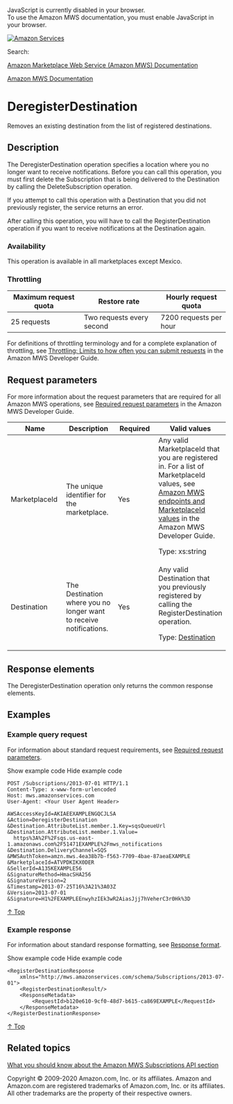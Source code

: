 <div id="MWSDX_noscript">

JavaScript is currently disabled in your browser.  
To use the Amazon MWS documentation, you must enable JavaScript in your
browser.

</div>

<div id="MWSDX_divtop">

[![Amazon
Services](https://images-na.ssl-images-amazon.com/images/G/08/mwsportal/fr_FR/amazonservices.gif "Amazon Services")](http://services.amazon.fr)

<div id="MWSDX_search">

<span id="MWSDX_searchlbl">Search:</span>

</div>

  
<span id="MWSDX_titlebar">[Amazon Marketplace Web Service (Amazon MWS)
Documentation](https://developer.amazonservices.fr/gp/mws/docs.html)</span>

</div>

<div id="MWSDX_divbottom">

<div id="MWSDX_divleft">

<div id="MWSDX_toc">

</div>

</div>

<div id="MWSDX_divright">

<div id="MWSDX_content">

<span id="MWSDX_breadcrumbs">[Amazon MWS
Documentation](https://developer.amazonservices.fr/gp/mws/docs.html)</span>

<div id="Subscriptions_DeregisterDestination" class="nested0">

# DeregisterDestination

<span class="ph">Removes an existing destination from the list of
registered destinations.</span>

<div id="Description" class="topic concept nested1">

## Description

<div class="body conbody">

The <span class="keyword apiname">DeregisterDestination</span> operation
specifies a location where you no longer want to receive notifications.
Before you can call this operation, you must first delete the <span
class="keyword parmname">Subscription</span> that is being delivered to
the <span class="keyword parmname">Destination</span> by calling the
<span class="keyword apiname">DeleteSubscription</span> operation.

If you attempt to call this operation with a <span
class="keyword parmname">Destination</span> that you did not previously
register, the service returns an error.

After calling this operation, you will have to call the <span
class="keyword apiname">RegisterDestination</span> operation if you want
to receive notifications at the <span
class="keyword parmname">Destination</span> again.

<div class="section">

### Availability

This operation is available in all marketplaces except Mexico.

</div>

<div class="section">

### Throttling

<div class="tablenoborder">

| Maximum request quota | Restore rate              | Hourly request quota   |
|-----------------------|---------------------------|------------------------|
| 25 requests           | Two requests every second | 7200 requests per hour |

</div>

For definitions of throttling terminology and for a complete explanation
of throttling, see
<a href="../dev_guide/DG_Throttling.md" class="xref">Throttling: Limits to how often you can submit requests</a>
in the <span class="ph">Amazon MWS Developer Guide</span>.

</div>

</div>

</div>

<div id="RequestParameters" class="topic reference nested1">

## Request parameters

<div class="body refbody">

<div class="section">

<span class="ph">For more information about the request parameters that
are required for all <span class="ph">Amazon MWS</span> operations, see
<a href="../dev_guide/DG_RequiredRequestParameters.md" class="xref">Required request parameters</a>
in the <span class="ph">Amazon MWS Developer Guide</span>.</span>

</div>

<div class="tablenoborder">

<table class="table" data-cellpadding="4" data-cellspacing="0" data-summary="" data-frame="border" data-border="1" data-rules="all">
<colgroup>
<col style="width: 25%" />
<col style="width: 25%" />
<col style="width: 25%" />
<col style="width: 25%" />
</colgroup>
<thead class="thead" data-align="left">
<tr class="header row">
<th id="d320348e187" class="entry" data-valign="top" width="28.57142857142857%">Name</th>
<th id="d320348e190" class="entry" data-valign="top" width="28.57142857142857%">Description</th>
<th id="d320348e193" class="entry" data-valign="top" width="14.285714285714285%">Required</th>
<th id="d320348e196" class="entry" data-valign="top" width="28.57142857142857%">Valid values</th>
</tr>
</thead>
<tbody class="tbody">
<tr class="odd row">
<td class="entry" data-valign="top" width="28.57142857142857%" headers="d320348e187 "><span class="keyword parmname">MarketplaceId</span></td>
<td class="entry" data-valign="top" width="28.57142857142857%" headers="d320348e190 ">The unique identifier for the marketplace.</td>
<td class="entry" data-valign="top" width="14.285714285714285%" headers="d320348e193 ">Yes</td>
<td class="entry" data-valign="top" width="28.57142857142857%" headers="d320348e196 ">Any valid <span class="keyword parmname">MarketplaceId</span> that you are registered in. <span class="ph">For a list of <span class="keyword parmname">MarketplaceId</span> values, see <a href="../dev_guide/DG_Endpoints.md" class="xref">Amazon MWS endpoints and MarketplaceId values</a> in the <span class="ph">Amazon MWS Developer Guide</span>.</span>
<p><span class="ph">Type: xs:string</span></p></td>
</tr>
<tr class="even row">
<td class="entry" data-valign="top" width="28.57142857142857%" headers="d320348e187 "><span class="keyword parmname">Destination</span></td>
<td class="entry" data-valign="top" width="28.57142857142857%" headers="d320348e190 ">The <span class="keyword parmname">Destination</span> where you no longer want to receive notifications.</td>
<td class="entry" data-valign="top" width="14.285714285714285%" headers="d320348e193 ">Yes</td>
<td class="entry" data-valign="top" width="28.57142857142857%" headers="d320348e196 ">Any valid <span class="keyword parmname">Destination</span> that you previously registered by calling the <span class="keyword apiname">RegisterDestination</span> operation.
<p>Type: <a href="Subscriptions_Datatypes.md#Destination" class="xref" title="A delivery channel that you create to receive notifications.">Destination</a></p></td>
</tr>
</tbody>
</table>

</div>

</div>

</div>

<div id="ResponseElements" class="topic reference nested1">

## Response elements

<div class="body refbody">

<div class="section">

The <span class="keyword apiname">DeregisterDestination</span> operation
only returns the common response elements.

</div>

</div>

</div>

<div id="Examples" class="topic reference nested1">

## Examples

<div class="body refbody">

<div class="section">

### Example query request

<span class="ph">For information about standard request requirements,
see
<a href="../dev_guide/DG_RequiredRequestParameters.md" class="xref">Required request parameters</a>.</span>

<span class="ph expander"> <span class="keyword parmname xshow">Show
example code</span> <span class="keyword parmname xhide">Hide example
code</span> </span>

<div class="sectiondiv content">

``` pre
POST /Subscriptions/2013-07-01 HTTP/1.1
Content-Type: x-www-form-urlencoded
Host: mws.amazonservices.com
User-Agent: <Your User Agent Header>

AWSAccessKeyId=AKIAEEXAMPLENGQCJLSA
&Action=DeregisterDestination
&Destination.AttributeList.member.1.Key=sqsQueueUrl
&Destination.AttributeList.member.1.Value=
  https%3A%2F%2Fsqs.us-east-1.amazonaws.com%2F51471EXAMPLE%2Fmws_notifications
&Destination.DeliveryChannel=SQS
&MWSAuthToken=amzn.mws.4ea38b7b-f563-7709-4bae-87aeaEXAMPLE
&MarketplaceId=ATVPDKIKX0DER
&SellerId=A135KEXAMPLE56
&SignatureMethod=HmacSHA256
&SignatureVersion=2
&Timestamp=2013-07-25T16%3A21%3A03Z
&Version=2013-07-01
&Signature=H1%2FEXAMPLEEnwyhzIEk3wR2AiasJjj7hVeherC3r0Hk%3D
```

<a href="#Examples" class="xref">↑ Top</a>

</div>

</div>

<div class="section">

### Example response

<span class="ph">For information about standard response formatting, see
<a href="../dev_guide/DG_ResponseFormat.md" class="xref">Response format</a>.</span>

<span class="ph expander"> <span class="keyword parmname xshow">Show
example code</span> <span class="keyword parmname xhide">Hide example
code</span> </span>

<div class="sectiondiv content">

``` pre
<RegisterDestinationResponse
    xmlns="http://mws.amazonservices.com/schema/Subscriptions/2013-07-01">
    <RegisterDestinationResult/>
    <ResponseMetadata>
        <RequestId>b120e610-9cf0-48d7-b615-ca869EXAMPLE</RequestId>
    </ResponseMetadata>
</RegisterDestinationResponse>
```

<a href="#Examples" class="xref">↑ Top</a>

</div>

</div>

</div>

</div>

<div id="RelatedTopics" class="topic nested1">

## Related topics

<div class="body">

<a href="../subscriptions/Subscriptions_Overview.md" class="xref">What you should know about the Amazon MWS Subscriptions API section</a>

</div>

</div>

</div>

<div id="MWSDX_footer">

Copyright © 2009-2020 Amazon.com, Inc. or its affiliates. Amazon and
Amazon.com are registered trademarks of Amazon.com, Inc. or its
affiliates. All other trademarks are the property of their respective
owners.

</div>

</div>

</div>

<div style="clear: both;">

</div>

</div>

